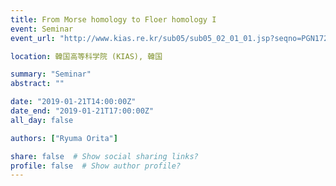 ```yaml
---
title: From Morse homology to Floer homology I
event: Seminar
event_url: "http://www.kias.re.kr/sub05/sub05_02_01_01.jsp?seqno=PGN1720181212-0003&nowBlock=0&page=1&subject=&mjrcd=&mjrcd2=all&sdate=20190121&edate=20190125&keyField=spknm&keyWord=Ryuma%20Orita&list_url=/sub05/sub05_02_01.jsp&slides="

location: 韓国高等科学院 (KIAS), 韓国

summary: "Seminar"
abstract: ""

date: "2019-01-21T14:00:00Z"
date_end: "2019-01-21T17:00:00Z"
all_day: false

authors: ["Ryuma Orita"]

share: false  # Show social sharing links?
profile: false  # Show author profile?
---
```

